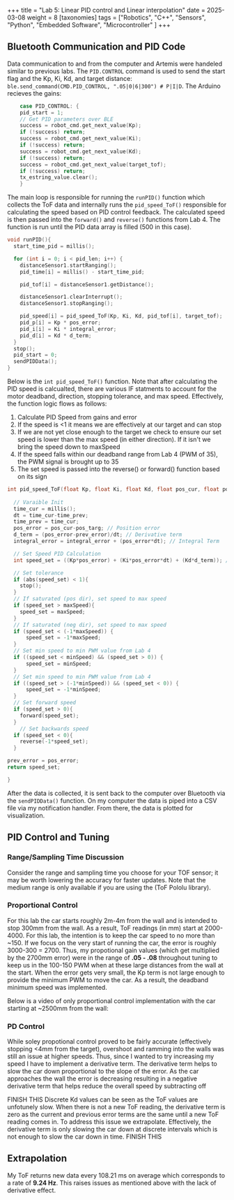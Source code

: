 +++
title = "Lab 5: Linear PID control and Linear interpolation"
date = 2025-03-08
weight = 8
[taxonomies]
tags = ["Robotics", "C++", "Sensors", "Python", "Embedded Software", "Microcontroller" ]
+++

## Bluetooth Communication and PID Code

Data communication to and from the computer and Artemis were handeled similar to previous labs. The `PID.CONTROL` command is used to send the start flag and the Kp, Ki, Kd, and target distance: `ble.send_command(CMD.PID_CONTROL, ".05|0|6|300") # P|I|D`. The Arduino recieves the gains:

```c++
    case PID_CONTROL: {
    pid_start = 1;
    // Get PID parameters over BLE
    success = robot_cmd.get_next_value(Kp);
    if (!success) return;
    success = robot_cmd.get_next_value(Ki);
    if (!success) return;
    success = robot_cmd.get_next_value(Kd);
    if (!success) return;
    success = robot_cmd.get_next_value(target_tof);
    if (!success) return;
    tx_estring_value.clear();
    }
```

The main loop is responsible for running the `runPID()` function which collects the ToF data and internally runs the `pid_speed_ToF()` responsible for calculating the speed based on PID control feedback. The calculated speed is then passed into the `forward()` and `reverse()` functions from Lab 4. The function is run until the PID data array is filled (500 in this case).

```c++
void runPID(){
  start_time_pid = millis();

  for (int i = 0; i < pid_len; i++) {
    distanceSensor1.startRanging();
    pid_time[i] = millis() - start_time_pid;

    pid_tof[i] = distanceSensor1.getDistance();

    distanceSensor1.clearInterrupt();
    distanceSensor1.stopRanging();

    pid_speed[i] = pid_speed_ToF(Kp, Ki, Kd, pid_tof[i], target_tof);
    pid_p[i] = Kp * pos_error;
    pid_i[i] = Ki * integral_error;
    pid_d[i] = Kd * d_term;
  }
  stop();
  pid_start = 0;
  sendPIDData();     
}
```

Below is the `int pid_speed_ToF()` function. Note that after calculating the PID speed is calcualted, there are various IF statments to account for the motor deadband, direction, stopping tolerance, and max speed. Effectively, the function logic flows as follows:

1. Calculate PID Speed from gains and error
2. If the speed is <1 it means we are effectively at our target and can stop
3. If we are not yet close enough to the target we check to ensure our set speed is lower than the max speed (in either direction). If it isn't we bring the speed down to maxSpeed
4. If the speed falls within our deadband range from Lab 4 (PWM of 35), the PWM signal is brought up to 35
5. The set speed is passed into the reverse() or forward() function based on its sign

```c++
int pid_speed_ToF(float Kp, float Ki, float Kd, float pos_cur, float pos_targ){
  
  // Varaible Init
  time_cur = millis();
  dt = time_cur-time_prev;
  time_prev = time_cur;
  pos_error = pos_cur-pos_targ; // Position error
  d_term = (pos_error-prev_error)/dt; // Derivative term
  integral_error = integral_error + (pos_error*dt); // Integral Term

  // Set Speed PID Calculation
  int speed_set = ((Kp*pos_error) + (Ki*pos_error*dt) + (Kd*d_term)); // PID speed control

  // Set tolerance
  if (abs(speed_set) < 1){
    stop();
  }
  // If saturated (pos dir), set speed to max speed 
  if (speed_set > maxSpeed){
    speed_set = maxSpeed;
  }
  // If saturated (neg dir), set speed to max speed 
  if (speed_set < (-1*maxSpeed)) {
      speed_set = -1*maxSpeed;
  }
  // Set min speed to min PWM value from Lab 4
  if ((speed_set < minSpeed) && (speed_set > 0)) {
      speed_set = minSpeed;
  }
  // Set min speed to min PWM value from Lab 4
  if ((speed_set > (-1*minSpeed)) && (speed_set < 0)) {
      speed_set = -1*minSpeed;
  }
  // Set forward speed
  if (speed_set > 0){
    forward(speed_set);
  }
    // Set backwards speed
  if (speed_set < 0){
    reverse(-1*speed_set);
  }

prev_error = pos_error;
return speed_set;

}
```

After the data is collected, it is sent back to the computer over Bluetooth via the `sendPIDData()` function. On my computer the data is piped into a CSV file via my notification handler. From there, the data is plotted for visualization.

## PID Control and Tuning

### Range/Sampling Time Discussion

Consider the range and sampling time you choose for your TOF sensor; it may be worth lowering the accuracy for faster updates. Note that the medium range is only available if you are using the (ToF Pololu library).

### Proportional Control

For this lab the car starts roughly 2m-4m from the wall and is intended to stop 300mm from the wall. As a result, ToF readings (in mm) start at 2000-4000. For this lab, the intention is to keep the car speed to no more than ~150. If we focus on the very start of running the car, the error is roughly 3000-300 = 2700. Thus, my propotional gain values (which get multiplied by the 2700mm error) were in the range of **.05 - .08** throughout tuning to keep us in the 100-150 PWM when at these large distances from the wall at the start. When the error gets very small, the Kp term is not large enough to provide the minimum PWM to move the car. As a result, the deadband minimum speed was implemented.

Below is a video of only proportional control implementation with the car starting at ~2500mm from the wall:

### PD Control

While soley propotional control proved to be fairly accurate (effectively stopping <4mm from the target), overshoot and ramming into the walls was still an issue at higher speeds. Thus, since I wanted to try increasing my speed I have to implement a derivative term. The derivative term helps to slow the car down proportional to the slope of the error. As the car approaches the wall the error is decreasing resulting in a negative derivative term that helps reduce the overall speed by subtracting off

FINISH THIS
Discrete Kd values can be seen as the ToF values are unfotunely slow. When there is not a new ToF reading, the derivative term is zero as the current and previous error terms are the same until a new ToF reading comes in. To address this issue we extrapolate. Effectively, the derivative term is only slowing the car down at discrete intervals which is not enough to slow the car down in time.
FINISH THIS

## Extrapolation

My ToF returns new data every 108.21 ms on average which corresponds to a rate of **9.24 Hz**. This raises issues as mentioned above with the lack of derivative effect.  